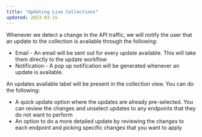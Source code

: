 ```yaml
---
title: "Updating Live Collections"
updated: 2023-03-15
---
```


Whenever we detect a change in the API traffic, we will notify the user that an update to the collection is available through the following:

* Email - An email will be sent out for every update available. This will take them directly to the update workflow
* Notification - A pop up notification will be generated whenever an update is available.

An updates available label will be present in the collection view. You can do the following:

* A quick update option where the updates are already pre-selected. You can review the changes and unselect updates to any endpoints that they do not want to perform
* An option to do a more detailed update by reviewing the changes to each endpoint and picking specific changes that you want to apply
